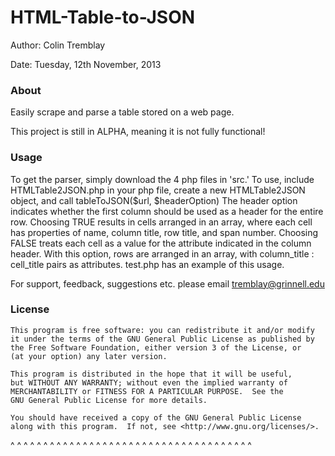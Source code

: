 HTML-Table-to-JSON
==================

Author: Colin Tremblay

Date:   Tuesday, 12th November, 2013

### About
Easily scrape and parse a table stored on a web page.

This project is still in ALPHA, meaning it is not fully functional!

### Usage
To get the parser, simply download the 4 php files in 'src.' To use, include HTMLTable2JSON.php in your php file, create a new HTMLTable2JSON object, and call tableToJSON($url, $headerOption)
The header option indicates whether the first column should be used as a header for the entire row. Choosing TRUE results in cells arranged in an array, where each cell has properties of name, column title, row title, and span number. Choosing FALSE treats each cell as a value for the attribute indicated in the column header. With this option, rows are arranged in an array, with column_title : cell_title pairs as attributes.
test.php has an example of this usage.

For support, feedback, suggestions etc. please email tremblay@grinnell.edu

### License

    This program is free software: you can redistribute it and/or modify
    it under the terms of the GNU General Public License as published by
    the Free Software Foundation, either version 3 of the License, or
    (at your option) any later version.

    This program is distributed in the hope that it will be useful,
    but WITHOUT ANY WARRANTY; without even the implied warranty of
    MERCHANTABILITY or FITNESS FOR A PARTICULAR PURPOSE.  See the
    GNU General Public License for more details.

    You should have received a copy of the GNU General Public License
    along with this program.  If not, see <http://www.gnu.org/licenses/>.

^ ^ ^ ^ ^ ^ ^ ^ ^ ^ ^ ^ ^ ^ ^ ^ ^ ^ ^ ^ ^ ^ ^ ^ ^ ^ ^ ^ ^ ^ ^ ^ ^ ^ ^ ^ ^ 
